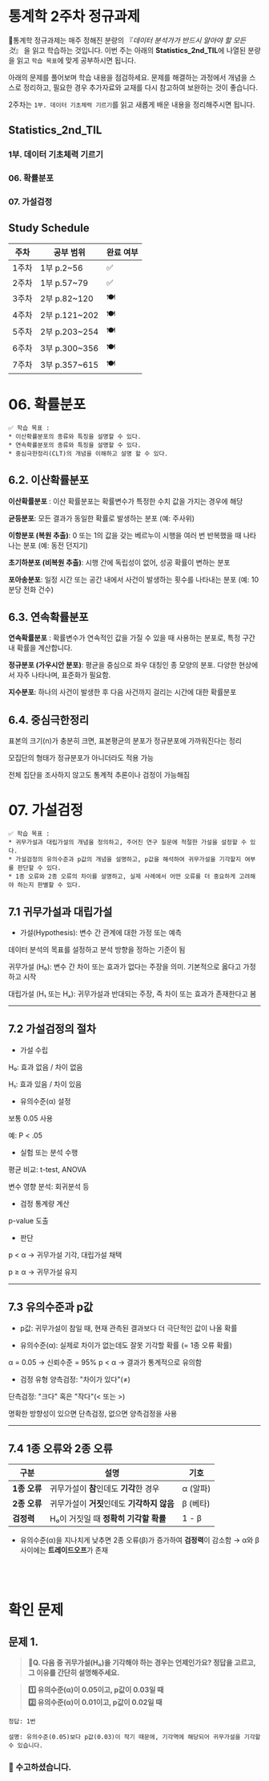 # 통계학 2주차 정규과제

📌통계학 정규과제는 매주 정해진 분량의 『*데이터 분석가가 반드시 알아야 할 모든 것*』 을 읽고 학습하는 것입니다. 이번 주는 아래의 **Statistics_2nd_TIL**에 나열된 분량을 읽고 `학습 목표`에 맞게 공부하시면 됩니다.

아래의 문제를 풀어보며 학습 내용을 점검하세요. 문제를 해결하는 과정에서 개념을 스스로 정리하고, 필요한 경우 추가자료와 교재를 다시 참고하여 보완하는 것이 좋습니다.

2주차는 `1부. 데이터 기초체력 기르기`를 읽고 새롭게 배운 내용을 정리해주시면 됩니다.


## Statistics_2nd_TIL

### 1부. 데이터 기초체력 기르기
### 06. 확률분포
### 07. 가설검정

## Study Schedule

|주차 | 공부 범위     | 완료 여부 |
|----|----------------|----------|
|1주차| 1부 p.2~56     | ✅      |
|2주차| 1부 p.57~79    | ✅      | 
|3주차| 2부 p.82~120   | 🍽️      | 
|4주차| 2부 p.121~202  | 🍽️      | 
|5주차| 2부 p.203~254  | 🍽️      | 
|6주차| 3부 p.300~356  | 🍽️      | 
|7주차| 3부 p.357~615  | 🍽️      |

<!-- 여기까진 그대로 둬 주세요-->

# 06. 확률분포

```
✅ 학습 목표 :
* 이산확률분포의 종류와 특징을 설명할 수 있다.
* 연속확률분포의 종류와 특징을 설명할 수 있다. 
* 중심극한정리(CLT)의 개념을 이해하고 설명 할 수 있다.
```

## 6.2. 이산확률분포

<!--수식과 공식을 암기하기보다는 분포의 개념과 특성을 위주로 공부해주세요. 분석 대상의 데이터가 어떠한 확률분포의 특성을 가지고 있는지를 아는 것이 더 중요합니다.-->
**이산확률분포** : 이산 확률분포는 확률변수가 특정한 수치 값을 가지는 경우에 해당

**균등분포**: 모든 결과가 동일한 확률로 발생하는 분포 (예: 주사위)

**이항분포 (복원 추출)**: 0 또는 1의 값을 갖는 베르누이 시행을 여러 번 반복했을 때 나타나는 분포 (예: 동전 던지기)

**초기하분포 (비복원 추출)**: 시행 간에 독립성이 없어, 성공 확률이 변하는 분포

**포아송분포**: 일정 시간 또는 공간 내에서 사건이 발생하는 횟수를 나타내는 분포 (예: 10분당 전화 건수)


## 6.3. 연속확률분포

<!--수식과 공식을 암기하기보다는 분포의 개념과 특성을 위주로 공부해주세요. 분석 대상의 데이터가 어떠한 확률분포의 특성을 가지고 있는지를 아는 것이 더 중요합니다.-->

**연속확률분포** : 확률변수가 연속적인 값을 가질 수 있을 때 사용하는 분포로, 특정 구간 내 확률을 계산합니다.

**정규분포 (가우시안 분포)**: 평균을 중심으로 좌우 대칭인 종 모양의 분포. 다양한 현상에서 자주 나타나며, 표준화가 필요함.

**지수분포**: 하나의 사건이 발생한 후 다음 사건까지 걸리는 시간에 대한 확률분포

  
## 6.4. 중심극한정리

표본의 크기(n)가 충분히 크면, 표본평균의 분포가 정규분포에 가까워진다는 정리

모집단의 형태가 정규분포가 아니더라도 적용 가능

전체 집단을 조사하지 않고도 통계적 추론이나 검정이 가능해짐


# 07. 가설검정

```
✅ 학습 목표 :
* 귀무가설과 대립가설의 개념을 정의하고, 주어진 연구 질문에 적절한 가설을 설정할 수 있다.
* 가설검정의 유의수준과 p값의 개념을 설명하고, p값을 해석하여 귀무가설을 기각할지 여부를 판단할 수 있다.
* 1종 오류와 2종 오류의 차이를 설명하고, 실제 사례에서 어떤 오류를 더 중요하게 고려해야 하는지 판별할 수 있다.
```

<!-- 새롭게 배운 내용을 자유롭게 정리해주세요.-->

## 7.1 귀무가설과 대립가설


- 가설(Hypothesis): 변수 간 관계에 대한 가정 또는 예측

데이터 분석의 목표를 설정하고 분석 방향을 정하는 기준이 됨

귀무가설 (H₀): 변수 간 차이 또는 효과가 없다는 주장을 의미. 기본적으로 옳다고 가정하고 시작

대립가설 (H₁ 또는 Hₐ): 귀무가설과 반대되는 주장, 즉 차이 또는 효과가 존재한다고 봄


---

## 7.2 가설검정의 절차

- 가설 수립

H₀: 효과 없음 / 차이 없음

H₁: 효과 있음 / 차이 있음

- 유의수준(α) 설정

보통 0.05 사용

예: P < .05

- 실험 또는 분석 수행

평균 비교: t-test, ANOVA

변수 영향 분석: 회귀분석 등

- 검정 통계량 계산

p-value 도출

- 판단

p < α → 귀무가설 기각, 대립가설 채택

p ≥ α → 귀무가설 유지

---

## 7.3 유의수준과 p값

- p값: 귀무가설이 참일 때, 현재 관측된 결과보다 더 극단적인 값이 나올 확률

- 유의수준(α): 실제로 차이가 없는데도 잘못 기각할 확률 (= 1종 오류 확률)

α = 0.05 → 신뢰수준 = 95%
p < α → 결과가 통계적으로 유의함

- 검정 유형
양측검정: "차이가 있다"(≠)

단측검정: "크다" 혹은 "작다"(< 또는 >)

명확한 방향성이 있으면 단측검정, 없으면 양측검정을 사용

---

## 7.4 1종 오류와 2종 오류


| 구분           | 설명                                              | 기호     |
|----------------|---------------------------------------------------|----------|
| **1종 오류**   | 귀무가설이 **참**인데도 **기각**한 경우           | α (알파) |
| **2종 오류**   | 귀무가설이 **거짓**인데도 **기각하지 않음**       | β (베타) |
| **검정력**     | H₀이 거짓일 때 **정확히 기각할 확률**              | 1 - β     |

- 유의수준(α)을 지나치게 낮추면 2종 오류(β)가 증가하여 **검정력**이 감소함 →   α와 β 사이에는 **트레이드오프**가 존재



<br>
<br>

# 확인 문제

## 문제 1.

> **🧚Q. 다음 중 귀무가설(H₀)을 기각해야 하는 경우는 언제인가요? 정답을 고르고, 그 이유를 간단히 설명해주세요.**

> **1️⃣ 유의수준(α)이 0.05이고, p값이 0.03일 때   
2️⃣ 유의수준(α)이 0.01이고, p값이 0.02일 때**

```
정답: 1번

설명: 유의수준(0.05)보다 p값(0.03)이 작기 때문에, 기각역에 해당되어 귀무가설을 기각할 수 있습니다.
```

### 🎉 수고하셨습니다.